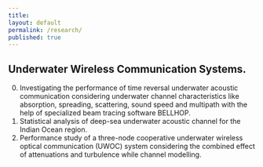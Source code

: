 ```yaml
---
title:
layout: default
permalink: /research/
published: true
---
```




## Underwater Wireless Communication Systems. 

0. Investigating the performance of time reversal underwater acoustic communication considering underwater channel characteristics like absorption, spreading, scattering, sound speed and multipath with the help of specialized beam tracing software BELLHOP.
1. Statistical analysis of deep-sea underwater acoustic channel for the Indian Ocean region.
2. Performance study of a three-node cooperative underwater wireless optical communication (UWOC) system considering the combined effect of attenuations and turbulence while channel modelling.











